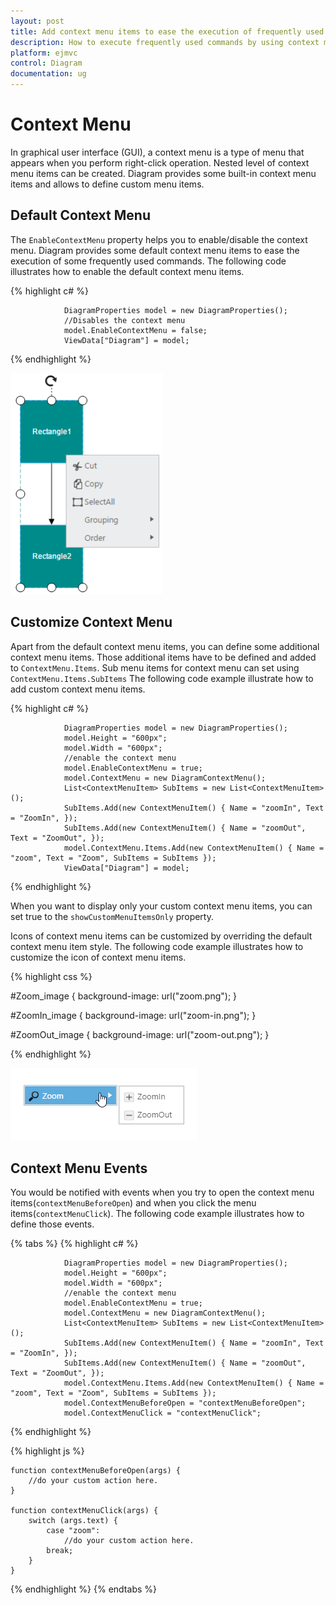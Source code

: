 ```yaml
---
layout: post
title: Add context menu items to ease the execution of frequently used commands
description: How to execute frequently used commands by using context menu items?
platform: ejmvc
control: Diagram
documentation: ug
---
```


# Context Menu

In graphical user interface (GUI), a context menu is a type of menu that appears when you perform right-click operation. Nested level of context menu items can be created.
Diagram provides some built-in context menu items and allows to define custom menu items.

## Default Context Menu

The `EnableContextMenu` property helps you to enable/disable the context menu. Diagram provides some default context menu items to ease the execution of some frequently used commands.
The following code illustrates how to enable the default context menu items.

{% highlight c# %}

                DiagramProperties model = new DiagramProperties();
                //Disables the context menu
                model.EnableContextMenu = false;
                ViewData["Diagram"] = model;

{% endhighlight %}

![](ContextMenu_images/Contextmenu_img1.png)

## Customize Context Menu

Apart from the default context menu items, you can define some additional context menu items. Those additional items have to be defined and added to `ContextMenu.Items`. Sub menu items for context menu can set using `ContextMenu.Items.SubItems`
The following code example illustrate how to add custom context menu items.

{% highlight c# %}
                
                DiagramProperties model = new DiagramProperties();
                model.Height = "600px";
                model.Width = "600px";
                //enable the context menu
                model.EnableContextMenu = true;
                model.ContextMenu = new DiagramContextMenu();
                List<ContextMenuItem> SubItems = new List<ContextMenuItem>();
                SubItems.Add(new ContextMenuItem() { Name = "zoomIn", Text = "ZoomIn", });
                SubItems.Add(new ContextMenuItem() { Name = "zoomOut", Text = "ZoomOut", });
                model.ContextMenu.Items.Add(new ContextMenuItem() { Name = "zoom", Text = "Zoom", SubItems = SubItems });
                ViewData["Diagram"] = model;

{% endhighlight %}

When you want to display only your custom context menu items, you can set true to the `showCustomMenuItemsOnly` property.

Icons of context menu items can be customized by overriding the default context menu item style.
The following code example illustrates how to customize the icon of context menu items.

{% highlight css %}

#Zoom_image {
	background-image: url("zoom.png");
}

#ZoomIn_image {
	background-image: url("zoom-in.png");
}

#ZoomOut_image {
	background-image: url("zoom-out.png");
}

{% endhighlight %}

![](ContextMenu_images/Contextmenu_img2.png)

## Context Menu Events

You would be notified with events when you try to open the context menu items(`contextMenuBeforeOpen`) and when you click the menu items(`contextMenuClick`). The following code example illustrates how to define those events.

{% tabs %}
{% highlight c# %} 
 
                DiagramProperties model = new DiagramProperties();
                model.Height = "600px";
                model.Width = "600px";
                //enable the context menu
                model.EnableContextMenu = true;
                model.ContextMenu = new DiagramContextMenu();
                List<ContextMenuItem> SubItems = new List<ContextMenuItem>();
                SubItems.Add(new ContextMenuItem() { Name = "zoomIn", Text = "ZoomIn", });
                SubItems.Add(new ContextMenuItem() { Name = "zoomOut", Text = "ZoomOut", });
                model.ContextMenu.Items.Add(new ContextMenuItem() { Name = "zoom", Text = "Zoom", SubItems = SubItems });
                model.ContextMenuBeforeOpen = "contextMenuBeforeOpen";
                model.ContextMenuClick = "contextMenuClick";
	
{% endhighlight %}

{% highlight js %} 

    function contextMenuBeforeOpen(args) {
        //do your custom action here.
    }

    function contextMenuClick(args) {
        switch (args.text) {
            case "zoom":
                //do your custom action here.
            break;
        }
    }
{% endhighlight %}
{% endtabs %}
